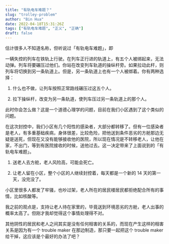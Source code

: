```yaml
---
title: "有轨电车难题？"
slug: "trolley-problem"
author: "Bin Hua"
date: 2022-04-18T15:31:26Z
tags: ["有轨电车难题", "正义", "正确"]
draft: false
---
```


估计很多人不知道名称，但听说过「有轨电车难题」，即

一辆失控的列车在铁轨上行驶。在列车正行进的轨道上，有五个人被绑起来，无法动弹。列车将要碾压过他们。你站在改变列车轨道的操纵杆旁。如果拉动此杆，则列车将切换到另一条轨道上。但是，另一条轨道上也有一个人被绑着。你有两种选择：

1. 什么也不做，让列车按照正常路线碾压过这五个人。 

2. 拉下操纵杆，改变为另一条轨道，使列车压过另一条轨道上的那个人。

此时你会怎么做？这是一个道德心理学的问题，目前在我们小区遇到了这个类似的问题。

在这次封控中，我们小区有几个阳性的感染者，大部分都转移了。但有一位感染者是老人，有多重基础疾病，身体很差，比较危险，把他送到条件恶劣的方舱那边无疑是送死，但现在又没有能够接收他的医院，所以现在情况是不转移老人，让他在家，不出门，等到有医院接收的时候，送他过去。这一决定带来了上面说到的「有轨电车难题」。

1. 送老人去方舱，老人风险高，可能会死亡。

2. 让老人留在小区，整个小区的人继续封控着，每天都是一个新的 14 天的第一天，没完没了。

小区里很多人都发了牢骚，也吵过架，老人所在的居民楼居民都拒绝配合所有的事情，比如核酸等。

我之前的观点是，支持让老人待在家里的，毕竟送到环境恶劣的方舱，老人出事的概率太高了。但刚才我却觉得这个事情处理得不对。

其他阴性的居民和老人之间其实是没有任何相害的关系的，而现在产生这样的相害关系是因为有一个 trouble maker 在那边制造，那只要一起把这个 trouble maker 给干掉，这应该是个最好的办法了吧？